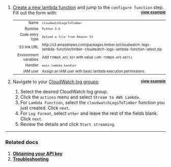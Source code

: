 1. <a href="https://console.aws.amazon.com/lambda/home?region=us-east-1#/create/configure-function?firstrun=true" target="_blank">Create a new lambda function</a> and jump to the `configure function` step. Fill out the form with: **<small style="float: right"><a href="//images.contentful.com/h6vh38q7qvzk/5MW6EzxV1CukcosWq0KYW2/12dacd546104e5c710df25ce0c7306d2/Screen_Recording_2017-08-07_at_06.32_PM.gif" target="_blank" class="view-example">view example</a></small>**

   <table style="font-size: 0.8em">
     <tr>
       <td style="text-align: right">Name</td>
       <td><code>cloudwatchLogsToTimber</code></td>
     </tr>
     <tr>
       <td style="text-align: right">Runtime</td>
       <td><code>Python 3.6</code></td>
     </tr>
     <tr>
       <td style="text-align: right">Code entry type</td>
       <td><code>Upload a file from Amazon S3</code></td>
     </tr>
     <tr>
       <td style="text-align: right">S3 link URL</td>
       <td>http://s3.amazonaws.com/packages.timber.io/cloudwatch-logs-lambda-function/timber-cloudwatch-logs-lambda-function-latest.zip</td>
     </tr>
     <tr>
       <td style="text-align: right">Environment variables</td>
       <td>Add <code>TIMBER_API_KEY</code> with value <code>{{MY-TIMBER-API-KEY}}</code></td>
     </tr>
     <tr>
       <td style="text-align: right">Handler</td>
       <td><code>main.lambda_handler</code></td>
     </tr>
     <tr>
       <td style="text-align: right">IAM user</td>
       <td>Assign an IAM user with basic lambda execution permissions.</td>
     </tr>
   </table>

2. Navigate to your [CloudWatch log groups](https://console.aws.amazon.com/cloudwatch/home?region=us-east-1#logs:): **<small style="float: right"><a href="//images.contentful.com/h6vh38q7qvzk/6N01JxcZHOYckUEeUmUCIi/05d4b2f4b296e330b4e93ef191ecee85/Screen_Recording_2017-08-27_at_10.13_AM.gif" target="_blank" class="view-example">view example</a></small>**

   1. Select the desired CloudWatch log group.
   2. Click the `actions` menu and select `Stream to AWS Lambda`.
   3. For `Lambda Function`, select the `cloudwatchLogsToTimber` function you just created. Click `next`.
   4. For `Log Format`, select `other` and leave the rest of the fields blank. Click `next`.
   5. Review the details and click `Start streaming`.

---

### Related docs

1. [**Obtaining your API key**](/docs/app/applications/obtaining-api-key)
2. [**Troubleshooting**](/docs/platforms/aws-cloudwatch-logs/troubleshooting)
